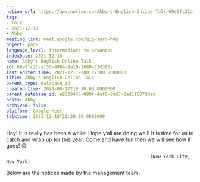 ```yaml
---
notion_url: https://www.notion.so/Abby-s-English-Online-Talk-69e9fc21af5549649a192680432d382a
tags:
- Talk
- 2021-12-18
- Abby
meeting_link: meet.google.com/qig-sgrd-hdg
object: page
language_level: intermediate to advanced
indexDate: 2021-12-18
name: Abby’s English Online Talk
id: 69e9fc21-af55-4964-9a19-2680432d382a
last_edited_time: 2021-12-19T00:17:00.0000000
title: Abby’s English Online Talk
parent_type: database_id
created_time: 2021-08-17T19:10:00.0000000
parent_database_id: e9339446-880f-4ef0-8ad7-8ad1f507dded
hosts: Abby
archived: false
platform: Google Meet
talktime: 2021-12-18T22:30:00.0000000
---
```


Hey! It is really has been a while! Hope y’all are doing well! It is time for us to catch and wrap up for this year. Come and have fun then we will see how it goes! 😊



                                                          (New York City, New York)



Below are the notices made by the management team:


